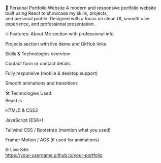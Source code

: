 💼 Personal Portfolio Website
A modern and responsive portfolio website built using React to showcase my skills, projects, <br> and personal profile. Designed with a focus on clean UI, smooth user experience, and professional presentation.

🔥 Features:
About Me section with professional info <br>

Projects section with live demo and GitHub links <br>

Skills & Technologies overview <br>

Contact form or contact details <br>

Fully responsive (mobile & desktop support) <br>

Smooth animations and transitions <br>

🛠️ Technologies Used: <br>
React.js <br>

HTML5 & CSS3 <br>

JavaScript (ES6+) <br>

Tailwind CSS / Bootstrap (mention what you used) <br>

Framer Motion / AOS (if used for animations) <br>

🌐 Live Site: <br>
https://your-username.github.io/your-portfolio
